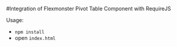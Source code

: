 #Integration of Flexmonster Pivot Table Component with RequireJS

Usage:
- `npm install`
- open `index.html`
